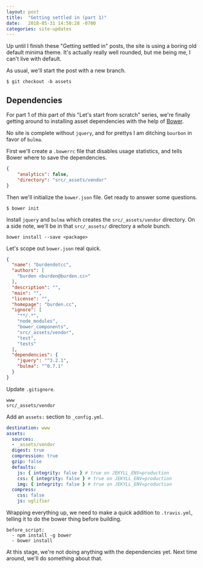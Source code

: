 ```yaml
---
layout: post
title:  "Getting settled in (part 1)"
date:   2018-05-31 14:50:28 -0700
categories: site-updates
---
```

Up until I finish these "Getting settled in" posts, the site is using a boring old default minima theme. It's actually really well rounded, but me being me, I can't live with default.

As usual, we'll start the post with a new branch.
```
$ git checkout -b assets
```

## Dependencies

For part 1 of _this_ part of _this_ "Let's start from scratch" series, we're finally getting around to installing asset dependencies with the help of [Bower](https://bower.io).

No site is complete without `jquery`, and for prettys I am ditching `bourbon` in favor of `bulma`.

First we'll create a `.bowerrc` file that disables usage statistics, and tells Bower where to save the dependencies.
```json
{
    "analytics": false,
    "directory": "src/_assets/vendor"
}
```

Then we'll initialize the `bower.json` file. Get ready to answer some questions.

```
$ bower init
```

Install `jquery` and `bulma` which creates the `src/_assets/vendor` directory. On a side note, we'll be in that `src/_assets/` directory a _whole_ bunch.

```
bower install --save <package>
```
Let's scope out `bower.json` real quick.
```json
{
  "name": "burdendotcc",
  "authors": [
    "burden <burden@burden.cc>"
  ],
  "description": "",
  "main": "",
  "license": "",
  "homepage": "burden.cc",
  "ignore": [
    "**/.*",
    "node_modules",
    "bower_components",
    "src/_assets/vendor",
    "test",
    "tests"
  ],
  "dependencies": {
    "jquery": "^3.2.1",
    "bulma": "^0.7.1"
  }
}
```

Update `.gitignore`.

```
www
src/_assets/vendor
```

Add an `assets:` section to `_config.yml`.

```yaml
destination: www
assets:
  sources:
  - _assets/vendor
  digest: true
  compression: true
  gzip: false
  defaults:
    js: { integrity: false } # true on JEKYLL_ENV=production
    css: { integrity: false } # true on JEKYLL_ENV=production
    img: { integrity: false } # true on JEKYLL_ENV=production
  compress:
    css: false
    js: uglifier

```

Wrapping everything up, we need to make a quick addition to
`.travis.yml`, telling it to do the bower thing before building.

```
before_script:
  - npm install -g bower
  - bower install
```

At this stage, we're not doing anything with the dependencies yet. Next time around, we'll do something about that.
